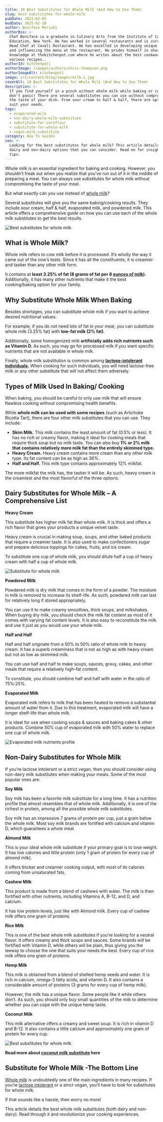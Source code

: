 ```yaml
---
title: 10 Best Substitutes for Whole Milk (And How to Use Them)
slug: best-substitutes-for-whole-milk
pubDate: 2021-02-05
modDate: 2025-02-10
author: Boniface Muriuki
authorBio: >-
  Chef Boniface is a graduate in Culinary Arts from the Institute of Culinary
  Education, New York. He has worked in several restaurants and is currently the
  Head Chef at Cavali Restaurant. He has excelled in developing unique recipes
  and influencing the menu at the restaurant. He prides himself in sharing his
  knowledge at thekitchenpot.com where he writes about the best cookware for
  various recipes..
authorId: kitchenpot1
authorImage: /images/authors/chris-thompson.png
authorImageAlt: kitchenpot1
image: src/content/blog/images/milk-1.jpg
coverAlt: 10 Best Substitutes for Whole Milk (And How to Use Them)
description: >-
  If you find yourself in a pinch without whole milk while baking or cooking,
  don't panic! There are several substitutes you can use without compromising
  the taste of your dish. From sour cream to half & half, there are options to
  suit your needs.
tags:
  - evaporated-milk
  - non-dairy-whole-milk-substitute
  - substitute-for-cornflour
  - substitute-for-whole-milk
  - vegan-milk-substitute
category: How To Guides
seo: >-
  Looking for the best substitutes for whole milk? This article details both
  dairy and non-dairy options that you can consider. Read on for insightful
  tips.
---
```


Whole milk is an essential ingredient for baking and cooking. However, you shouldn’t freak out when you realize that you’ve run out of it in the middle of preparing a meal. You can always use substitutes for whole milk without compromising the taste of your meal. 

But what exactly can you use instead of [whole milk](https://recipes.howstuffworks.com/dairy/what-percentage-is-whole-milk.htm)?

Several substitutes will give you the same baking/cooking results. They include sour cream, half & half, evaporated milk, and powdered milk. This article offers a comprehensive guide on how you can use each of the whole milk substitutes to get the best results.

![Best substitutes for whole milk ](images/portablegasgrill.jpg)

## What is Whole Milk?

Whole milk refers to cow milk before it is processed. It’s wholly the way it came out of the cow’s teats. Since it has all the constituents, it is creamier and tastier than any other milk form. 

It contains at **least 3.25% of fat (8 grams of fat per 8 [ounces of milk](https://thekitchenpot.com/blog/how-many-ounces-in-a-quart//)).** Additionally, it has many other nutrients that make it the best cooking/baking option for your family. 

## Why Substitute Whole Milk When Baking

Besides shortages, you can substitute whole milk if you want to achieve desired nutritional values. 

For example, if you do not need lots of fat in your meal, you can substitute whole milk (3.25% fat) with **low-fat milk (2% fat)**.

Additionally, some homogenized milk **artificially adds rich nutrients such as Vitamin D.** As such, you may go for processed milk if you want specific nutrients that are not available in whole milk.

Finally, whole milk substitution is common among [**lactose-intolerant individuals**](https://www.mayoclinic.org/diseases-conditions/lactose-intolerance/symptoms-causes/syc-20374232)**.** When cooking for such individuals, you will need lactose-free milk or any other substitute that will not affect them adversely. 

## Types of Milk Used In Baking/ Cooking 

When baking, you should be careful to only use milk that will ensure flawless cooking without compromising health benefits. 

While **whole milk can be used with some recipes** (such as Artichoke Ricotta Tart), there are four other milk substitutes that you can use. They include:

-   **Skim Milk.** This milk contains the least amount of fat (0.5% or less). It has no rich or creamy flavor, making it ideal for cooking meals that require thick soup but no milk taste. You can also buy **1% or 2% milk that contains relatively more milk fat than the entirely skimmed type.**
-   **Heavy Cream.** Heavy cream contains more cream than any other milk type. Its fat content can be as high as 36%.
-   **Half and Half.** This milk type contains approximately 12% milkfat. 

The more milkfat the milk has, the tastier it will be. As such, heavy cream is the creamiest and the most flavorful of the three options. 

## Dairy Substitutes for Whole Milk – A Comprehensive List

**Heavy Cream**

This substitute has higher milk fat than whole milk. It is thick and offers a rich flavor that gives your products a unique velvet taste. 

Heavy cream is crucial in making soup, soups, and other baked products that require a creamier taste. It is also used to make confectioners sugar and prepare delicious toppings for cakes, fruits, and ice cream.

To substitute one cup of whole milk, you should dilute half a cup of heavy cream with half a cup of whole milk. 

![Substitute for whole milk](images/portablegasgrill.jpg)

**Powdered Milk**

Powdered milk is dry milk that comes in the form of a powder. The moisture in milk is removed to increase its shelf-life. As such, powdered milk can last for relatively long if stored appropriately. 

You can use it to make creamy smoothies, thick soups, and milkshakes. When buying dry milk, you should check the milk fat content as most of it comes with varying fat content levels. It is also easy to reconstitute the milk and use it just as you would use your whole milk.

**Half and Half**

Half and half originate from a 50% to 50% ratio of whole milk to heavy cream. It has a superb creaminess that is not as high as with heavy cream but not as low as skimmed milk. 

You can use half and half to make soups, sauces, gravy, cakes, and other meals that require a relatively high-fat content. 

To constitute, you should combine half and half with water in the ratio of 75%:25%. 

**Evaporated Milk**

Evaporated milk refers to milk that has been heated to remove a substantial amount of water from it. Due to this treatment, evaporated milk will have a longer shelf-life than whole milk.

It is ideal for use when cooking soups & sauces and baking cakes & other products. Combine 50% cup of evaporated milk with 50% water to replace one cup of whole milk.

![Evaporated milk nutrients profile](images/portablegasgrill.jpg)

## Non-Dairy Substitutes for Whole Milk

If you’re lactose intolerant or a strict vegan, then you should consider using non-dairy milk substitutes when making your meals. Some of the most popular ones are:

**Soy Milk**

Soy milk has been a favorite milk substitute for a long time. It has a nutrition profile that almost resembles that of whole milk. Additionally, it is one of the richest in protein, among all the possible whole milk substitutes. 

Soy milk has an impressive 7 grams of protein per cup, just a gram below the whole milk. Most soy milk brands are fortified with calcium and vitamin D, which guarantees a whole meal.

**Almond Milk**

This is your ideal whole milk substitute if your primary goal is to lose weight. It has low calories and little protein (only 1 gram of protein for every cup of almond milk).

It offers thicker and creamier cooking output, with most of its calories coming from unsaturated fats.

**Cashew Milk**

This product is made from a blend of cashews with water. The milk is then fortified with other nutrients, including Vitamins A, B-12, and D, and calcium. 

It has low protein levels, just like with Almond milk. Every cup of cashew milk offers one gram of proteins.

**Rice Milk**

This is one of the best whole milk substitutes if you’re looking for a neutral flavor. It offers creamy and thick soups and sauces. Some brands will be fortified with Vitamin D, while others will be plain, thus giving you the leeway to choose the one that suits your needs the best. Every cup of rice milk offers one gram of proteins. 

**Hemp Milk**

This milk is obtained from a blend of shelled hemp seeds and water. It is rich in calcium, omega-3 fatty acids, and vitamin D. It also contains a considerable amount of proteins (3 grams for every cup of hemp milk).

However, the milk has a unique flavor. Some people like it while others don’t. As such, you should only buy small quantities of the milk to determine whether you can cope with the unique hemp taste. 

**Coconut Milk**

This milk alternative offers a creamy and sweet soup. It is rich in vitamin D and B-12. It also contains a little calcium and approximately one gram of protein for every cup.

![Best substitutes for whole milk](images/portablegasgrill.jpg)

**Read more about [coconut milk substitute](https://thekitchenpot.com/blog/best-coconut-milk-substitute//) here**

## Substitute for Whole Milk -The Bottom Line

[Whole milk](https://www.medicalnewstoday.com/articles/296564) is undoubtedly one of the main ingredients in many recipes. If you’re [lactose intolerant](https://www.mayoclinic.org/diseases-conditions/lactose-intolerance/symptoms-causes/syc-20374232#:~:text=People%20with%20lactose%20intolerance%20are,its%20symptoms%20can%20be%20uncomfortable.) or a strict vegan, you’ll have to look for substitutes for whole milk.

If that sounds like a hassle, then worry no more!

This article details the best whole milk substitutes (both dairy and non-dairy). Read through it and revolutionize your cooking experiences.